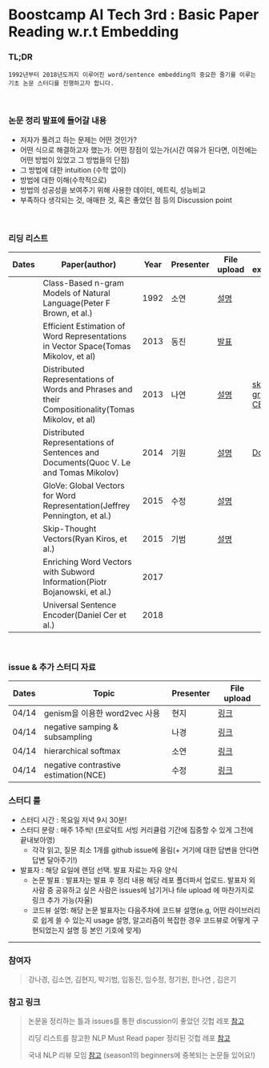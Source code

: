 # Boostcamp AI Tech 3rd : Basic Paper Reading w.r.t Embedding
### TL;DR
```
1992년부터 2018년도까지 이루어진 word/sentence embedding의 중요한 줄기를 이루는 기초 논문 스터디를 진행하고자 합니다. 
```

<br/>

### 논문 정리 발표에 들어갈 내용
* 저자가 풀려고 하는 문제는 어떤 것인가?
* 어떤 식으로 해결하고자 했는가. 어떤 장점이 있는가(시간 여유가 된다면, 이전에는 어떤 방법이 있었고 그 방법들의 단점)
* 그 방법에 대한 intuition (수학 없이)
* 방법에 대한 이해(수학적으로)
* 방법의 성공성을 보여주기 위해 사용한 데이터, 메트릭, 성능비교
* 부족하다 생각되는 것, 애매한 것, 혹은 좋았던 점 등의 Discussion point

<br/>

### 리딩 리스트

| Dates | Paper(author)                                                                                     | Year | Presenter | File upload | Code explained |
|-------|---------------------------------------------------------------------------------------------------|------|-----------|-------------|----------------|
|       | Class-Based n-gram Models of Natural Language(Peter F Brown, et al.)                              | 1992 |   소연   |    [설명](https://docs.google.com/presentation/d/1BFrCpcl7GxT3iiqGXajjYAZbsEAjUslhtbkBlQau8AE/edit?usp=sharing)         |           |   
|       | Efficient Estimation of Word Representations in Vector Space(Tomas Mikolov, et al)                | 2013 |    동진       |    [발표](https://github.com/kimcando/BoostcampAITech3-PaperReading-Embedding/files/8284506/default.pptx)         |                |
|       | Distributed Representations of Words and Phrases and their Compositionality(Tomas Mikolov, et al) | 2013 |   나연   |   [설명](https://wry-silence-4ef.notion.site/Distributed-Representations-of-Words-and-Phrases-and-their-Compositionality-95186fac1ee641359589c2a92267ef29)  |   [skip-gram](https://github.com/kimcando/BoostcampAITech3-PaperReading-Embedding/tree/main/materials/skip-gram), [CBOW](https://github.com/kimcando/BoostcampAITech3-PaperReading-Embedding/tree/main/materials/cbow)          |
|       | Distributed Representations of Sentences and Documents(Quoc V. Le and Tomas Mikolov)               | 2014 |   기원   |  [설명](https://catnip-pelican-5b8.notion.site/DOC2VEC-72913173f6484646a7873add95e24195)           | [Doc2Vec](https://github.com/cbowdon/doc2vec-pytorch)               |  
|       | GloVe: Global Vectors for Word Representation(Jeffrey Pennington, et al.)                         | 2015 |   수정     |   [설명](https://drive.google.com/file/d/1rtp6bg8_HQh8kRSmlSoZqGAI3jr764-H/view?usp=sharing)          |                |
|       | Skip-Thought Vectors(Ryan Kiros, et al.)                                                          | 2015 |     기범   |      [설명](https://github.com/cow-coding/Machine-Learning-Paper-Review-and-Implementation/raw/main/presentation/skip-thought_vector.pptx)       |                |
|       | Enriching Word Vectors with Subword Information(Piotr Bojanowski, et al.)                         | 2017 |           |             |                |
|       | Universal Sentence Encoder(Daniel Cer et al.)                                                     | 2018 |           |             |                |

<br/>

### issue & 추가 스터디 자료

| Dates | Topic              | Presenter | File upload  |
|-------|--------------------|-----------|-------------|
|04/14  | genism을 이용한 word2vec 사용 | 현지 |[링크](https://drive.google.com/file/d/1EMRV7neUNTV1A2r3lOWcbHdAf21-5olz/view?usp=sharing)|
|04/14  | negative samping & subsampling | 나경 | [링크](https://angiekang.tistory.com/31)|
|04/14  | hierarchical softmax | 소연 | [링크](https://github.com/kimcando/BoostcampAITech3-PaperReading-Embedding/blob/main/materials/hierarchical_softmax.pdf)|
|04/14  | negative contrastive estimation(NCE) | 수정| [링크](https://drive.google.com/file/d/1JZv107HqzXtO3klmqE_-IkMsdFG9J1Pc/view?usp=sharing) |

### 스터디 룰
* 스터디 시간 : 목요일 저녁 9시 30분! 
* 스터디 분량 : 매주 1주씩! (프로덕트 서빙 커리큘럼 기간에 집중할 수 있게 그전에 끝내보아영)
    * 각각 읽고, 질문 최소 1개를 github issue에 올림(+ 거기에 대한 답변을 안다면 답변 달아주기!)
* 발표자 : 해당 요일에 랜덤 선택. 발표 자료는 자유 양식
    * 논문 발표 : 발표자는 발표 후 정리 내용 해당 레포 폴더파서 업로드. 발표자 외 사람 중 공유하고 싶은 사람은 issues에 남기거나 file upload 에 마찬가지로 링크 추가 가능(자율)
    * 코드뷰 설명: 해당 논문 발표자는 다음주차에 코드뷰 설명(e.g, 어떤 라이브러리로 쉽게 쓸 수 있는지 usage 설명, 알고리즘이 복잡한 경우 코드뷰로 어떻게 구현되었는지 설명 등 본인 기호에 맞게)


---

### 참여자
> 강나경, 김소연, 김현지, 박기범, 임동진, 임수정, 정기원, 한나연 , 김은기

### 참고 링크
> 논문을 정리하는 틀과 issues를 통한 discussion이 좋았던 깃헙 레포 [참고](https://github.com/eubinecto/k4ji_ai/issues)
> 
> 리딩 리스트를 참고한 NLP Must Read paper 정리된 깃헙 레포 [참고](https://github.com/mhagiwara/100-nlp-papers)
> 
> 국내 NLP 리뷰 모임 [참고](https://github.com/jiphyeonjeon) (season1의 beginners에 중복되는 논문들 있어요!)
    
<!-- <details>
    <summary>기본 룰</summary>
    Foldable Content[enter image description here][1]
</details> -->
